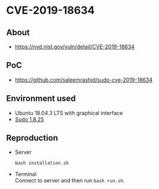 # CVE-2019-18634

## About
* <https://nvd.nist.gov/vuln/detail/CVE-2019-18634>


## PoC
* <https://github.com/saleemrashid/sudo-cve-2019-18634>


## Environment used

* Ubuntu 18.04.3 LTS with graphical interface
* [Sudo 1.8.25](https://www.sudo.ws/dist/sudo-1.8.25.tar.gz)


## Reproduction

* Server
    ```
    bash installation.sh
    ```
* Terminal <br/>
Connect to server and then run `bash run.sh`.
